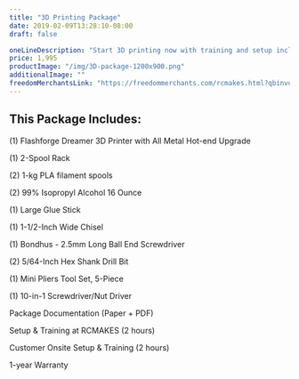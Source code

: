 ```yaml
---
title: "3D Printing Package"
date: 2019-02-09T13:28:10-08:00
draft: false

oneLineDescription: "Start 3D printing now with training and setup included"
price: 1,995
productImage: "/img/3D-package-1200x900.png"
additionalImage: ""
freedomMerchantsLink: "https://freedommerchants.com/rcmakes.html?qbinvoice=true&invoicenum=------&amt=1995&desc=3D%20Printing%20Package"
---
```

## This Package Includes:
(1) Flashforge Dreamer 3D Printer with All Metal Hot-end Upgrade

(1) 2-Spool Rack

(2) 1-kg PLA filament spools

(2) 99% Isopropyl Alcohol 16 Ounce

(1) Large Glue Stick

(1) 1-1/2-Inch Wide Chisel

(1) Bondhus - 2.5mm Long Ball End Screwdriver

(2) 5/64-Inch Hex Shank Drill Bit

(1) Mini Pliers Tool Set, 5-Piece

(1) 10-in-1 Screwdriver/Nut Driver

Package Documentation (Paper + PDF)

Setup & Training at RCMAKES (2 hours)

Customer Onsite Setup & Training (2 hours)

1-year Warranty
